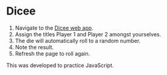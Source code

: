 # Dicee
1. Navigate to the [Dicee web app](https://celestebrant.github.io/dicee/).
1. Assign the titles Player 1 and Player 2 amongst yourselves. 
1. The die will automatically roll to a random number.
1. Note the result.
1. Refresh the page to roll again.

This was developed to practice JavaScript.